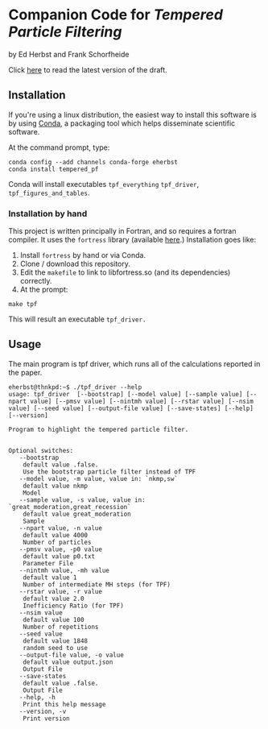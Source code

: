 Companion Code for _Tempered Particle Filtering_
================================================
by Ed Herbst and Frank Schorfheide

Click [here](http://sites.sas.upenn.edu/schorf/files/temperedparticlefilter_v9_0.pdf) to read the latest version of the draft.

Installation 
------------ 

If you're using a linux distribution, the easiest way to install this
software is by using [Conda](http://www.continuum.io/downloads), a
packaging tool which helps disseminate scientific software.

At the command prompt, type: 

```
conda config --add channels conda-forge eherbst 
conda install tempered_pf
```

Conda will install executables `tpf_everything` `tpf_driver`, `tpf_figures_and_tables`.

### Installation by hand

This project is written principally in Fortran, and so requires a
fortran compiler.  It uses the `fortress` library (available
[here](http://github.com/eph/fortress).)  Installation goes like:

1. Install `fortress` by hand or via Conda.
2. Clone / download this repository.
3. Edit the `makefile` to link to libfortress.so (and its dependencies) correctly. 
4. At the prompt:
```
make tpf
```

This will result an executable `tpf_driver.`


Usage 
----- 
The main program is tpf driver, which runs all of the calculations
reported in the paper.  

```
eherbst@thnkpd:~$ ./tpf_driver --help
usage: tpf_driver  [--bootstrap] [--model value] [--sample value] [--npart value] [--pmsv value] [--nintmh value] [--rstar value] [--nsim value] [--seed value] [--output-file value] [--save-states] [--help] [--version]

Program to highlight the tempered particle filter.


Optional switches:
   --bootstrap
    default value .false.
    Use the bootstrap particle filter instead of TPF
   --model value, -m value, value in: `nkmp,sw`
    default value nkmp
    Model
   --sample value, -s value, value in: `great_moderation,great_recession`
    default value great_moderation
    Sample
   --npart value, -n value
    default value 4000
    Number of particles
   --pmsv value, -p0 value
    default value p0.txt
    Parameter File
   --nintmh value, -mh value
    default value 1
    Number of intermediate MH steps (for TPF)
   --rstar value, -r value
    default value 2.0
    Inefficiency Ratio (for TPF)
   --nsim value
    default value 100
    Number of repetitions
   --seed value
    default value 1848
    random seed to use
   --output-file value, -o value
    default value output.json
    Output File
   --save-states
    default value .false.
    Output File
   --help, -h
    Print this help message
   --version, -v
    Print version
```


